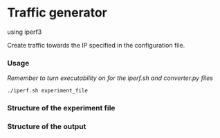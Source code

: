 # Traffic generator #
using iperf3

Create traffic towards the IP specified in the configuration file.

### Usage ###

*Remember to turn executability on for the iperf.sh and converter.py files*

`./iperf.sh experiment_file`

### Structure of the experiment file ###

### Structure of the output ###
